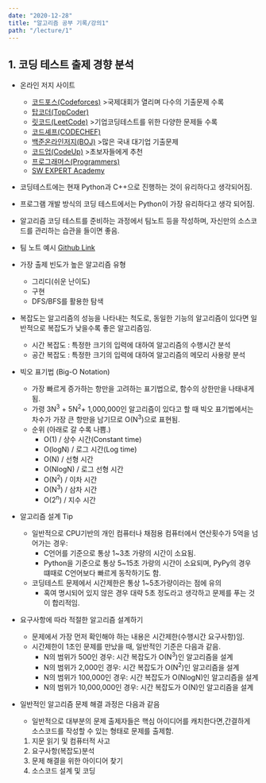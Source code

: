 ```yaml
---
date: "2020-12-28"
title: "알고리즘 공부 기록/강의1"
path: "/lecture/1"
---
```


## 1. 코딩 테스트 출제 경향 분석

- 온라인 저지 사이트
  - [코드포스(Codeforces)](http://www.codeforces.com) >국제대회가 열리며 다수의 기출문제 수록
  - [탑코더(TopCoder)](https://www.topcoder.com)
  - [릿코드(LeetCode)](https://leetcode.com) >기업코딩테스트를 위한 다양한 문제들 수록
  - [코드셰프(CODECHEF)](https://www.codechef.com)
  - [백준온라인저지(BOJ)](https://www.acmicpc.net) >많은 국내 대기업 기출문제
  - [코드업(CodeUp)](https://codeup.kr) >초보자들에게 추천
  - [프로그래머스(Programmers)](https://programmers.co.kr)
  - [SW EXPERT Academy](https://swexpertacademy.com)

- 코딩테스트에는 현재 Python과 C++으로 진행하는 것이 유리하다고 생각되어짐.
- 프로그램 개발 방식의 코딩 테스트에서는 Python이 가장 유리하다고 생각 되어짐.
- 알고리즘 코딩 테스트를 준비하는 과정에서 팀노트 등을 작성하며, 자신만의 소스코드를 관리하는 습관을 들이면 좋음.
- 팀 노트 예시 [Github Link](https://github.com/ndb796/ython-Competitive-Programming-Team-Notes)
- 가장 출제 빈도가 높은 알고리즘 유형
  - 그리디(쉬운 난이도)
  - 구현
  - DFS/BFS를 활용한 탐색

- 복잡도는 알고리즘의 성능을 나타내는 척도로, 동일한 기능의 알고리즘이 있다면 일반적으로 복잡도가 낮을수록 좋은 알고리즘임.
  - 시간 복잡도 : 특정한 크기의 입력에 대하여 알고리즘의 수행시간 분석
  - 공간 복잡도 : 특정한 크기의 입력에 대하여 알고리즘의 메모리 사용량 분석
- 빅오 표기법 (Big-O Notation)
  - 가장 빠르게 증가하는 항만을 고려하는 표기법으로, 함수의 상한만을 나태내게 됨.
  - 가령 3N<sup>3</sup> + 5N<sup>2</sup>+ 1,000,000인 알고리즘이 있다고 할 때 빅오 표기법에서는 차수가 가장 큰 항만을 남기므로 O(N<sup>3</sup>)으로 표현됨.
  - 순위 (아래로 갈 수록 나쁨.)
    - O(1) / 상수 시간(Constant time)
    - O(logN) / 로그 시간(Log time)
    - O(N) / 선형 시간
    - O(NlogN) / 로그 선형 시간
    - O(N<sup>2</sup>) / 이차 시간
    - O(N<sup>3</sup>) / 삼차 시간
    - O(2<sup>n</sup>) / 지수 시간
- 알고리즘 설계 Tip
  - 일반적으로 CPU기반의 개인 컴퓨터나 채점용 컴퓨터에서 연산횟수가 5억을 넘어가는 경우:
    - C언어를 기준으로 통상 1~3초 가량의 시간이 소요됨.
    - Python을 기준으로 통상 5~15초 가량의 시간이 소요되며, PyPy의 경우 떄때로 C언어보다 빠르게 동작하기도 함.
  - 코딩테스트 문제에서 시간제한은 통상 1~5초가량이라는 점에 유의
    - 혹여 명시되어 있지 않은 경우 대략 5초 정도라고 생각하고 문제를 푸는 것이 합리적임.
- 요구사항에 따라 적절한 알고리즘 설계하기
  - 문제에서 가장 먼저 확인해야 하는 내용은 시간제한(수행시간 요구사항)임.
  - 시간제한이 1초인 문제를 만났을 때, 일반적인 기준은 다음과 같음.
    - N의 범위가 500인 경우: 시간 복잡도가 O(N<sup>3</sup>)인 알고리즘을 설계
    - N의 범위가 2,000인 경우: 시간 복잡도가 O(N<sup>2</sup>)인 알고리즘을 설계
    - N의 범위가 100,000인 경우: 시간 복잡도가 O(NlogN)인 알고리즘을 설계
    - N의 범위가 10,000,000인 경우: 시간 복잡도가 O(N)인 알고리즘을 설계
- 일반적인 알고리즘 문제 해결 과정은 다음과 같음
  - 일반적으로 대부분의 문제 출제자들은 핵심 아이디어를 캐치한다면,간결하게 소스코드를 작성할 수 있는 형태로 문제를 출제함.
  1. 지문 읽기 및 컴퓨터적 사고
  1. 요구사항(복잡도)분석
  1. 문제 해결을 위한 아이디어 찾기
  1. 소스코드 설계 및 코딩
